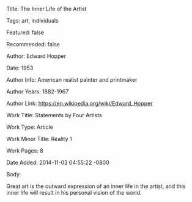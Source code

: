 Title:  The Inner Life of the Artist

Tags:   art, individuals

Featured: false

Recommended: false

Author: Edward Hopper

Date:   1953

Author Info: American realist painter and printmaker

Author Years: 1882-1967

Author Link: https://en.wikipedia.org/wiki/Edward_Hopper

Work Title: Statements by Four Artists

Work Type: Article

Work Minor Title: Reality 1

Work Pages: 8

Date Added: 2014-11-03 04:55:22 -0800

Body: 

Great art is the outward expression of an inner life in the artist, and this inner life will result in his personal vision of the world.

